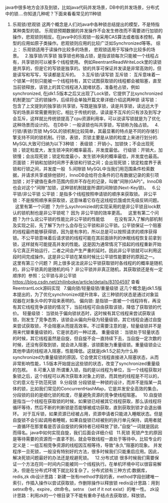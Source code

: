 java中很多地方会涉及到锁，比如java代码并发场景，DB中的并发场景，分布式中的锁....你知道几种呢？下面来看看常见的11种锁
 
1. 乐观锁/悲观锁
这两个概念是人们对java中各种锁总结提出的模型，不是特指某种类型的锁。 乐观锁预期数据的并发操作不会发生修改而不需要进行加锁的操作，悲观锁则相反。在java中的乐观锁一般采用CAS算法或者版本控制，典型的应用如原子类操作。悲观锁则应用的比较广泛如Synchronized等等。
综上：
乐观锁适用于读操作比较多的场景，
悲观锁适用于写操作比较多的场景。
 
2.独享锁/共享锁
独享锁也称独占锁，是指该锁每次只能被一个线程占有，共享锁则可以被多个线程使用。
例如ReentrantReadWriteLock里的读锁是共享的，但是它的写锁是独享的。锁的共享可保证并发读是非常高效的，但是读写和写写，写读都是互斥的。
 
3.互斥锁/读写锁
互斥锁：
互斥意味着一个锁某一时刻只能被一个线程持有，其它试图获取锁的线程都会被阻塞，直至当前锁释放，该锁上的其它线程进入就绪状态，准备抢占锁，例如synchronized, 在jdk1.5版本之后又出现了Lock锁，它提供了比synchronized机制更加广泛的锁操作，后续将会单独开篇文章详细介绍这两种锁
读写锁：
包含了上文提到的独享锁/共享锁，写既是独享锁，读是共享锁，读远远大于写的场景非常需要用到它。相比于传统的锁，读读是不互斥的只有涉及到写才会互斥，这样就比传统锁提高了cpu资源利用率，可以说读写锁就是为了优化这种场景而设计的。
在DB中：一般读锁也叫共享锁，写锁称为独占锁。
 
4.行锁/表锁/页锁
MySQL的锁机制比较简单，其最显著的特点是不同的存储引擎支持不同的锁机制。行锁，表锁，页锁主要是从锁的粒度上来进行划分的.
MySQL大致可归纳为以下3种锁：
表级锁：开销小，加锁快；不会出现死锁；锁定粒度大，发生锁冲突的概率最高，并发度最低。
行级锁：开销大，加锁慢；会出现死锁；锁定粒度最小，发生锁冲突的概率最低，并发度也最高。
页面锁：开销和加锁时间界于表锁和行锁之间；会出现死锁；锁定粒度界于表锁和行锁之间，并发度一般
 
5.间隙锁
MySQL中当我们用范围条件检索数据，并请求共享或排他锁时，InnoDB会给符合条件的已有数据记录的索引项加锁；对于键值在条件范围内但并不存在的记录，叫做"间隙(GAP)"。InnoDB也会对这个"间隙"加锁，这种锁机制就是所谓的间隙锁(Next-Key锁)。
 
6.公平锁/非公平锁
公平锁：是指多个线程按照申请锁的顺序来获取锁。
非公平锁：不是按照顺序来获取锁，这意味着它存在这线程饥饿或优先级反转问题。
 
这里有第一个问题 ？为什么sychronizied的实现采用的是非公平锁且lock默认的锁机制也是非公平锁呢？
因为 非公平锁的效率更高。
 
这里有第二个问题？为什么说公平锁的性能比非公平锁的性能低 
      在没有深入了解内部机制及实现之前，先了解下为什么会存在公平锁和非公平锁。公平锁保证一个阻塞的线程最终能够获得锁，因为是有序的，所以总是可以按照请求的顺序获得锁。不公平锁意味着后请求锁的线程可能在其前面排列的休眠线程恢复前拿到锁，这样就有可能提高并发的性能。这是因为通常情况下挂起的线程重新开始与它真正开始运行，二者之间会产生严重的延时。因此非公平锁就可以利用这段时间完成操作。这是非公平锁在某些时候比公平锁性能要好的原因之一。 
 
这里有第三个问题？ 网上很多说法说非公平锁获取锁时各线程的的概率是随机的，非公平锁真的是随机的吗？
非公平锁并非真正随机，其获取锁还是有一定顺序的 
参照：公平锁与非公平锁
https://blog.csdn.net/zhilinboke/article/details/83104597
查看ReentrantLock源码实现
 
7.偏向锁/轻量级锁/重量级锁
这几个概念是jdk1.5版本提出的，为了优化synchronized提升效率，这三种锁的状态是通过对象监视器在对象头中的字段来表明的。
偏向锁:
是指锁一直被一个线程持有，再没有其它线程竞争该锁的情况下，当前线程可自由获取该锁，降低了获取锁的代价。
轻量级锁：
当锁处于偏向锁状态时，这时候有其它线程来尝试获取该锁，则发生了竞争态势，该锁会从偏向升级为轻量级锁，其它线程会通过自旋来尝试获取锁，不会阻塞从而提高效率。不过需要注意的是，轻量级锁并不是用来代替重量级锁的，它是状态的一种过渡。
重量级锁：
当锁处于轻量状态的时候，其它线程虽然是自旋，但自旋不会一直持续下去，当自旋一定次数的时候，还没有获取到锁，就会进入阻塞，该锁膨胀为重量级锁。重量级锁会让其他申请的线程进入阻塞，性能降低。这就是jdk1.5之前为什么称synchronized为重量级锁的原因，它会使其它线程直接进入阻塞状态，从而非常影响性能，1.5版本开始提出这些锁的状态，改变了synchronized重量级的包袱。
 
8.可重入锁
所谓重入锁，指的是以线程为单位，当一个线程获取对象锁之后，这个线程可以再次获取本对象上的锁，而其他的线程是不可以的，它的意义在于防范死锁
 
9.分段锁
分段锁是一种锁的设计，而并不是指某一具体的锁，比如我们常见的ConcurrentHashMap，它是并发安全高效的集合。 分段锁的目的是细化锁的粒度，尽量避免资源的竞争使线程阻塞。
 
10.自旋锁
是指当一个线程在获取锁的时候，如果锁已经被其它线程获取，那么该线程将循环等待，然后不断的判断锁是否能够被成功获取，直到获取到锁才会退出循环。
对于互斥锁，如果资源已经被占用，资源申请者只能进入睡眠状态。但是自旋锁不会引起调用者睡眠，如果自旋锁已经被别的执行单元保持，调用者就一直循环在那里看是否该自旋锁的保持者已经释放了锁，”自旋”一词就是因此而得名。java中如何实现自旋，我们后面会详细介绍
 
11.死锁
死锁产生的原因是等待需要的资源而一直拿不到，就会导致线程一直处于等待中。比较专业的定义是：一组互相竞争资源的线程因互相等待，导致“永久”阻塞的现象。
并发程序一旦死锁，一般没有特别好的方法，很多时候我们只能重启应用。因此，解决死锁问题最好的办法还是规避死锁。
 
12.分布式锁
很多时候我们需要保证一个方法在同一时间内只能被同一个线程执行。在单机环境中可以很容易解决，但是在分布式环境下就比较复杂了。分布式锁有三种方式:数据库，redis,zk
db设计思路：新建一张有method字段的表，method字段创建唯一索引，作插入操作以尝试获取锁，作删除操作以释放锁
redis设计思路：用到 setnx命令，expire，dtt命令。setnx （set if it not exist）的唯一性。
zk设计思路：利用zk的一个根目录下不能有重命子结点去获取锁，释放锁。
